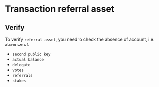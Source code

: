# Transaction referral asset

## Verify

To verify `referral asset`, you need to check the absence of account, i.e. absence of:
* `second public key`
* `actual balance`
* `delegate`
* `votes`
* `referrals`
* `stakes`
